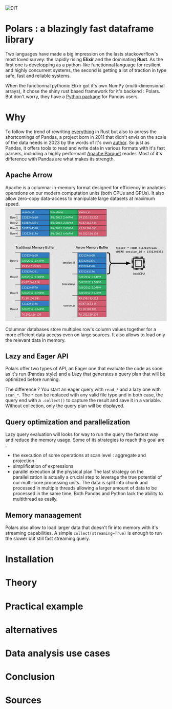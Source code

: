 ![DIT](./img/Logo.png)

# Polars : a blazingly fast dataframe library
Two languages have made a big impression on the lasts stackoverflow's most loved survey: the rapidly rising **Elixir** and the dominating **Rust**. As the first one is developping as a python-like functionnal language for resilient and highly concurrent systems, the second is getting a lot of traction in type safe, fast and reliable systems.

When the functionnal pythonic Elixir got it's own NumPy (multi-dimensional arrays), it chose the shiny rust based framework for it's backend : Polars.
But don't worry, they have a [Python package](https://pypi.org/project/polars/) for Pandas users.


# Why
To follow the trend of rewriting [everything](https://zaiste.net/posts/shell-commands-rust/) in Rust but also to adress the shortcomings of Pandas, a project born in 2011 that didn't envision the scale of the data needs in 2023 by the words of it's own [author](https://wesmckinney.com/blog/apache-arrow-pandas-internals/). So just as Pandas, it offers tools to read and write data in various formats with it's fast parsers, including a highly performant [Apache Parquet](https://parquet.apache.org/) reader. Most of it's difference with Pandas are what makes its strength.


## Apache Arrow
Apache  is a columnar in-memory format designed for efficiency in analytics operations on our modern computation units (both CPUs and GPUs). It also allow zero-copy data-access to manipulate large datasets at maximum speed.
![Arrow Memory Buffer](./img/arrow_memory.png)

Columnar databases store multiples row's column values together for a more efficient data access even on large sources. It also allows to load only the relevant data in memory.

##  Lazy and Eager API
Polars offer two types of API, an Eager one that evaluate the code as soon as it's run (Pandas style) and a Lazy that generates a query plan that will be optimized before running.

The difference ? You start an eager query with `read_*` and a lazy one with `scan_*`. The `*` can be replaced with any valid file type and in both case, the query end with a `.collect()` to capture the result and save it in a variable. Without collection, only the query plan will be displayed.

## Query optimization and parallelization
Lazy query evaluation will looks for way to run the query the fastest way and reduce the memory usage. Some of its strategies to reach this goal are :
- the execution of some operations at scan level : aggregate and projection
- simplification of expressions
- parallel execution at the physical plan
The last strategy on the parallelization is actually a crucial step to leverage the true potential of our multi-core processing units. The data is split into chunk and processed in multiple threads allowing a larger amount of data to be processed in the same time. Both Pandas and Python lack the ability to multithread as easily.

## Memory manaagement
Polars also allow to load larger data that doesn't fir into memory with it's streaming capabilities. A simple `collect(streaming=True)` is enough to run the slower but still fast streaming query.

# Installation

# Theory

# Practical example

# alternatives

# Data analysis use cases

# Conclusion

# Sources
